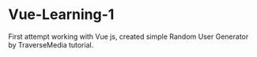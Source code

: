 # Vue-Learning-1
First attempt working with Vue js, created simple Random User Generator by TraverseMedia tutorial.
